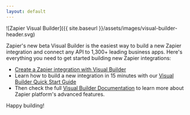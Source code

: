 ```yaml
---
layout: default
---
```


![Zapier Visual Builder]({{ site.baseurl }}/assets/images/visual-builder-header.svg)

Zapier's new beta Visual Builder is the easiest way to build a new Zapier integration and connect any API to 1,300+ leading business apps. Here's everything you need to get started building new Zapier integrations:

- [Create a Zapier integration with Visual Builder](https://zapier.com/app/developer/)
- Learn how to build a new integration in 15 minutes with our [Visual Builder Quick Start Guide](https://zapier.github.io/visual-builder/quickstart/introduction)
- Then check the full [Visual Builder Documentation](https://zapier.github.io/visual-builder/docs/intro) to learn more about Zapier platform's advanced features.

Happy building!